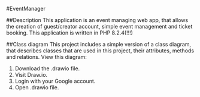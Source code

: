 #EventManager

##Description
This application is an event managing web app, that allows the creation of guest/creator account, simple event management and ticket booking.
This application is written in PHP 8.2.4(!!!)

##Class diagram
This project includes a simple version of a class diagram, that describes classes that are used in this project, their attributes, methods and relations.
View this diagram: 
  1. Download the .drawio file.
  2. Visit Draw.io.
  3. Login with your Google account.
  4. Open .drawio file. 
